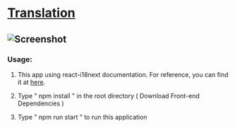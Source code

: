# [Translation]()


## ![Screenshot](https://res.cloudinary.com/djhte2ard/image/upload/v1605934520/translation_jiskkm.png)


### Usage: 

1. This app using react-i18next documentation. For reference, you can find it at [here](https://react.i18next.com/).

2. Type  " npm install " in the root directory  ( Download Front-end Dependencies )

3. Type " npm run start " to run this application




